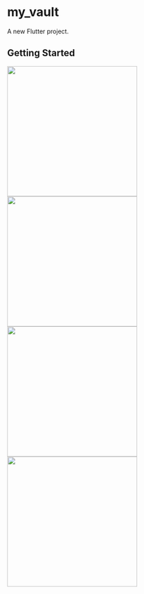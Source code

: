 # my_vault

A new Flutter project.

## Getting Started

<img src="https://imgur.com/uObR7fn" width="300"> <img src="https://i.imgur.com/39IthIU.png" width="300"> <img src="https://i.imgur.com/6NJGmTj.png" width="300"> <img src="https://i.imgur.com/Kh5K1K5.png" width="300">
